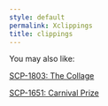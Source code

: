 ```yaml
---
style: default
permalink: Xclippings
title: clippings
---
```

You may also like:

[SCP-1803: The Collage](http://scp-wiki.net/scp-1803)

[SCP-1651: Carnival Prize](http://scp-wiki.net/scp-1651)
